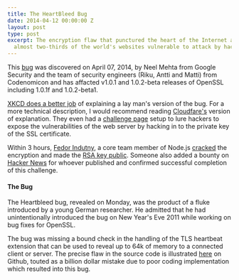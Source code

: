 ```yaml
---
title: The HeartBleed Bug
date: 2014-04-12 00:00:00 Z
layout: post
type: post
excerpt: The encryption flaw that punctured the heart of the Internet and has left
  almost two-thirds of the world's websites vulnerable to attack by hackers.
---
```


This [bug](http://heartbleed.com/) was discovered on April 07, 2014, by Neel Mehta from Google Security and the team of security engineers (Riku, Antti and Matti) from Codenomicon and has affacted v1.0.1 and 1.0.2-beta releases of OpenSSL including 1.0.1f and 1.0.2-beta1.

[XKCD does a better job](http://xkcd.com/1354/) of explaining a lay man's version of the bug. For a more technical description, I would recommend reading [Cloudfare's](http://blog.cloudflare.com/answering-the-critical-question-can-you-get-private-ssl-keys-using-heartbleed) version of explanation. They even had a [challenge page](https://www.cloudflarechallenge.com/heartbleed) setup to lure hackers to expose the vulnerabilities of the web server by hacking in to the private key of the SSL certificate.

Within 3 hours, [Fedor Indutny](https://twitter.com/indutny), a core team member of Node.js [cracked](https://twitter.com/indutny/statuses/454761620259225600) the encryption and made the [RSA key public](https://gist.github.com/indutny/a11c2568533abcf8b9a1). Someone also added a bounty on [Hacker News](https://news.ycombinator.com/item?id=7573679) for whoever published and confirmed successful completion of this challenge.

#### The Bug

The Heartbleed bug, revealed on Monday, was the product of a fluke introduced by a young German researcher. He admitted that he had unintentionally introduced the bug on New Year's Eve 2011 while working on bug fixes for OpenSSL.

The bug was missing a bound check in the handling of the TLS heartbeat extension that can be used to reveal up to 64k of memory to a connected client or server. The precise flaw in the source code is illustrated [here](https://github.com/openssl/openssl/commit/96db9023b881d7cd9f379b0c154650d6c108e9a3#diff-2) on Github, touted as a billion dollar mistake due to poor coding implementation which resulted into this bug.